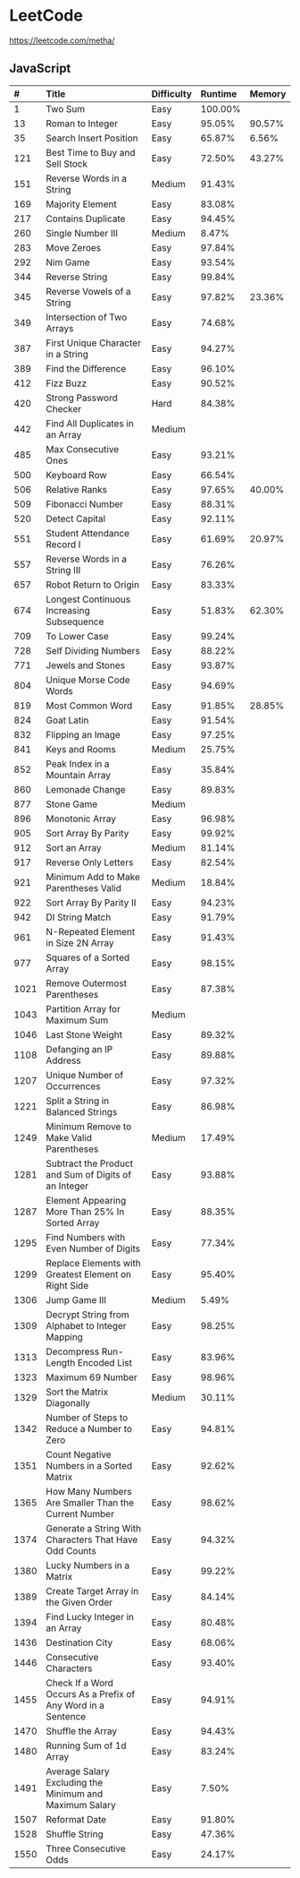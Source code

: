 # LeetCode

https://leetcode.com/metha/

## JavaScript

| #    | Title                                                        | Difficulty | Runtime | Memory  |
| :--- | :----------------------------------------------------------- | :--------- | :------ | :------ |
| 1    | Two Sum                                                      | Easy       | 100.00% |         |
| 13   | Roman to Integer                                             | Easy       |  95.05% |  90.57% |
| 35   | Search Insert Position                                       | Easy       |  65.87% |   6.56% |
| 121  | Best Time to Buy and Sell Stock                              | Easy       |  72.50% |  43.27% |
| 151  | Reverse Words in a String                                    | Medium     |  91.43% |         |
| 169  | Majority Element                                             | Easy       |  83.08% |         |
| 217  | Contains Duplicate                                           | Easy       |  94.45% |         |
| 260  | Single Number III                                            | Medium     |   8.47% |         |
| 283  | Move Zeroes                                                  | Easy       |  97.84% |         |
| 292  | Nim Game                                                     | Easy       |  93.54% |         |
| 344  | Reverse String                                               | Easy       |  99.84% |         |
| 345  | Reverse Vowels of a String                                   | Easy       |  97.82% |  23.36% |
| 349  | Intersection of Two Arrays                                   | Easy       |  74.68% |         |
| 387  | First Unique Character in a String                           | Easy       |  94.27% |         |
| 389  | Find the Difference                                          | Easy       |  96.10% |         |
| 412  | Fizz Buzz                                                    | Easy       |  90.52% |         |
| 420  | Strong Password Checker                                      | Hard       |  84.38% |         |
| 442  | Find All Duplicates in an Array                              | Medium     |         |         |
| 485  | Max Consecutive Ones                                         | Easy       |  93.21% |         |
| 500  | Keyboard Row                                                 | Easy       |  66.54% |         |
| 506  | Relative Ranks                                               | Easy       |  97.65% |  40.00% |
| 509  | Fibonacci Number                                             | Easy       |  88.31% |         |
| 520  | Detect Capital                                               | Easy       |  92.11% |         |
| 551  | Student Attendance Record I                                  | Easy       |  61.69% |  20.97% |
| 557  | Reverse Words in a String III                                | Easy       |  76.26% |         |
| 657  | Robot Return to Origin                                       | Easy       |  83.33% |         |
| 674  | Longest Continuous Increasing Subsequence                    | Easy       |  51.83% |  62.30% |
| 709  | To Lower Case                                                | Easy       |  99.24% |         |
| 728  | Self Dividing Numbers                                        | Easy       |  88.22% |         |
| 771  | Jewels and Stones                                            | Easy       |  93.87% |         |
| 804  | Unique Morse Code Words                                      | Easy       |  94.69% |         |
| 819  | Most Common Word                                             | Easy       |  91.85% |  28.85% |
| 824  | Goat Latin                                                   | Easy       |  91.54% |         |
| 832  | Flipping an Image                                            | Easy       |  97.25% |         |
| 841  | Keys and Rooms                                               | Medium     |  25.75% |         |
| 852  | Peak Index in a Mountain Array                               | Easy       |  35.84% |         |
| 860  | Lemonade Change                                              | Easy       |  89.83% |         |
| 877  | Stone Game                                                   | Medium     |         |         |
| 896  | Monotonic Array                                              | Easy       |  96.98% |         |
| 905  | Sort Array By Parity                                         | Easy       |  99.92% |         |
| 912  | Sort an Array                                                | Medium     |  81.14% |         |
| 917  | Reverse Only Letters                                         | Easy       |  82.54% |         |
| 921  | Minimum Add to Make Parentheses Valid                        | Medium     |  18.84% |         |
| 922  | Sort Array By Parity II                                      | Easy       |  94.23% |         |
| 942  | DI String Match                                              | Easy       |  91.79% |         |
| 961  | N-Repeated Element in Size 2N Array                          | Easy       |  91.43% |         |
| 977  | Squares of a Sorted Array                                    | Easy       |  98.15% |         |
| 1021 | Remove Outermost Parentheses                                 | Easy       |  87.38% |         |
| 1043 | Partition Array for Maximum Sum                              | Medium     |         |         |
| 1046 | Last Stone Weight                                            | Easy       |  89.32% |         |
| 1108 | Defanging an IP Address                                      | Easy       |  89.88% |         |
| 1207 | Unique Number of Occurrences                                 | Easy       |  97.32% |         |
| 1221 | Split a String in Balanced Strings                           | Easy       |  86.98% |         |
| 1249 | Minimum Remove to Make Valid Parentheses                     | Medium     |  17.49% |         |
| 1281 | Subtract the Product and Sum of Digits of an Integer         | Easy       |  93.88% |         |
| 1287 | Element Appearing More Than 25% In Sorted Array              | Easy       |  88.35% |         |
| 1295 | Find Numbers with Even Number of Digits                      | Easy       |  77.34% |         |
| 1299 | Replace Elements with Greatest Element on Right Side         | Easy       |  95.40% |         |
| 1306 | Jump Game III                                                | Medium     |   5.49% |         |
| 1309 | Decrypt String from Alphabet to Integer Mapping              | Easy       |  98.25% |         |
| 1313 | Decompress Run-Length Encoded List                           | Easy       |  83.96% |         |
| 1323 | Maximum 69 Number                                            | Easy       |  98.96% |         |
| 1329 | Sort the Matrix Diagonally                                   | Medium     |  30.11% |         |
| 1342 | Number of Steps to Reduce a Number to Zero                   | Easy       |  94.81% |         |
| 1351 | Count Negative Numbers in a Sorted Matrix                    | Easy       |  92.62% |         |
| 1365 | How Many Numbers Are Smaller Than the Current Number         | Easy       |  98.62% |         |
| 1374 | Generate a String With Characters That Have Odd Counts       | Easy       |  94.32% |         |
| 1380 | Lucky Numbers in a Matrix                                    | Easy       |  99.22% |         |
| 1389 | Create Target Array in the Given Order                       | Easy       |  84.14% |         |
| 1394 | Find Lucky Integer in an Array                               | Easy       |  80.48% |         |
| 1436 | Destination City                                             | Easy       |  68.06% |         |
| 1446 | Consecutive Characters                                       | Easy       |  93.40% |         |
| 1455 | Check If a Word Occurs As a Prefix of Any Word in a Sentence | Easy       |  94.91% |         |
| 1470 | Shuffle the Array                                            | Easy       |  94.43% |         |
| 1480 | Running Sum of 1d Array                                      | Easy       |  83.24% |         |
| 1491 | Average Salary Excluding the Minimum and Maximum Salary      | Easy       |   7.50% |         |
| 1507 | Reformat Date                                                | Easy       |  91.80% |         |
| 1528 | Shuffle String                                               | Easy       |  47.36% |         |
| 1550 | Three Consecutive Odds                                       | Easy       |  24.17% |         |
